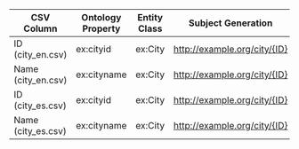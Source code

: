| CSV Column | Ontology Property | Entity Class | Subject Generation | Datatype | Language Annotations |
| --- | --- | --- | --- | --- | --- |
| ID (city_en.csv) | ex:cityid | ex:City | http://example.org/city/{ID} | xsd:integer | - |
| Name (city_en.csv) | ex:cityname | ex:City | http://example.org/city/{ID} | xsd:langString | en |
| ID (city_es.csv) | ex:cityid | ex:City | http://example.org/city/{ID} | xsd:integer | - |
| Name (city_es.csv) | ex:cityname | ex:City | http://example.org/city/{ID} | xsd:langString | es |
